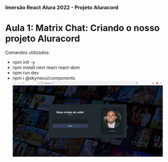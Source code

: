 ### Imersão React Alura 2022 - Projeto Aluracord
# Aula 1: Matrix Chat: Criando o nosso projeto Aluracord
Comandos utilizados: 
- npm init -y
- npm install next react react-dom
- npm run dev
- npm i @skynexui/components
![Alt text](https://github.com/silvarafaell/Imersao_React_Aluracord/blob/main/images/Aula1.png?raw=true "Aula 1")

